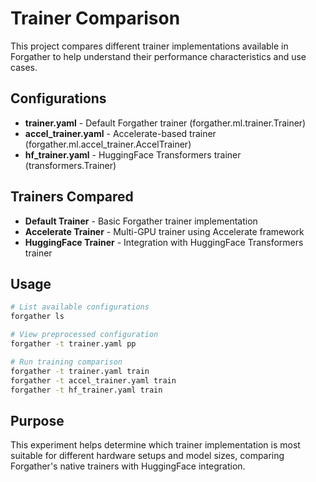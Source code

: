 # Trainer Comparison

This project compares different trainer implementations available in Forgather to help understand their performance characteristics and use cases.

## Configurations

- **trainer.yaml** - Default Forgather trainer (forgather.ml.trainer.Trainer)
- **accel_trainer.yaml** - Accelerate-based trainer (forgather.ml.accel_trainer.AccelTrainer)
- **hf_trainer.yaml** - HuggingFace Transformers trainer (transformers.Trainer)

## Trainers Compared

- **Default Trainer** - Basic Forgather trainer implementation
- **Accelerate Trainer** - Multi-GPU trainer using Accelerate framework
- **HuggingFace Trainer** - Integration with HuggingFace Transformers trainer

## Usage

```bash
# List available configurations
forgather ls

# View preprocessed configuration
forgather -t trainer.yaml pp

# Run training comparison
forgather -t trainer.yaml train
forgather -t accel_trainer.yaml train
forgather -t hf_trainer.yaml train
```

## Purpose

This experiment helps determine which trainer implementation is most suitable for different hardware setups and model sizes, comparing Forgather's native trainers with HuggingFace integration.